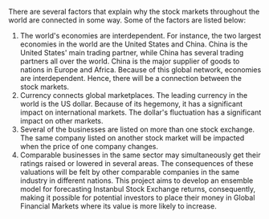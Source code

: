 There are several factors that explain why the stock markets throughout the world are connected in some way. Some of the factors are listed below:

1) The world's economies are interdependent. For instance, the two largest economies in the world are the United States and China. China is the United States' main trading partner, while China has several trading partners all over the world. China is the major supplier of goods to nations in Europe and Africa. Because of this global network, economies are interdependent. Hence, there will be a connection between the stock markets.
2) Currency connects global marketplaces. The leading currency in the world is the US dollar. Because of its hegemony, it has a significant impact on international markets. The dollar's fluctuation has a significant impact on other markets.
3) Several of the businesses are listed on more than one stock exchange. The same company listed on another stock market will be impacted when the price of one company changes.
4) Comparable businesses in the same sector may simultaneously get their ratings raised or lowered in several areas. The consequences of these valuations will be felt by other comparable companies in the same industry in different nations.
This project aims to develop an ensemble model for forecasting Instanbul Stock Exchange returns, consequently, making it possible for potential investors to place their money in Global Financial Markets where its value is more likely to increase.
